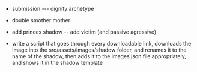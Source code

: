 - submission --- dignity archetype

- double smother mother
- add princes shadow
-- add victim (and passive agressive)


- write a script that goes through every downloadable link, downloads the image into the src/assets/images/shadow folder, and renames it to the name of the shadow, then adds it to the images.json file appropriately, and shows it in the shadow template


